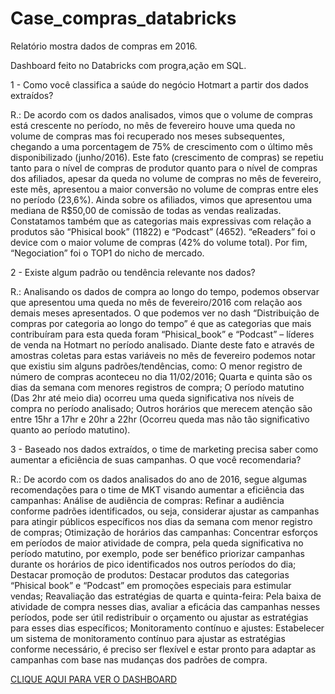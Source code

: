 # Case_compras_databricks
Relatório mostra dados de compras em 2016.

Dashboard feito no Databricks com progra,ação em SQL.

1 - Como você classifica a saúde do negócio Hotmart a partir dos dados extraídos?

R.: De acordo com os dados analisados, vimos que o volume de compras está crescente no período, no mês de fevereiro houve uma queda no volume de compras mas foi recuperado nos meses subsequentes, chegando a uma porcentagem de 75% de crescimento com o último mês disponibilizado (junho/2016). Este fato (crescimento de compras) se repetiu tanto para o nível de compras de produtor quanto para o nível de compras dos afiliados, apesar da queda no volume de compras no mês de fevereiro, este mês, apresentou a maior conversão no volume de compras entre eles no período (23,6%). Ainda sobre os afiliados, vimos que apresentou uma mediana de R$50,00 de comissão de todas as vendas realizadas.
Constatamos também que as categorias mais expressivas com relação a produtos são “Phisical book” (11822) e “Podcast” (4652).
“eReaders” foi o device com o maior volume de compras (42% do volume total).
Por fim, “Negociation” foi o TOP1 do nicho de mercado.

2 - Existe algum padrão ou tendência relevante nos dados?

R.: Analisando os dados de compra ao longo do tempo, podemos observar que apresentou uma queda no mês de fevereiro/2016 com relação aos demais meses apresentados. O que podemos ver no dash “Distribuição de compras por categoria ao longo do tempo” é que as categorias que mais contribuíram para esta queda foram “Phisical_book” e “Podcast” – líderes de venda na Hotmart no período analisado.
Diante deste fato e através de amostras coletas para estas variáveis no mês de fevereiro podemos notar que existiu sim alguns padrões/tendências, como:
O menor registro de número de compras aconteceu no dia 11/02/2016;
Quarta e quinta são os dias da semana com menores registros de compra;
O período matutino (Das 2hr até meio dia) ocorreu uma queda significativa nos níveis de compra no período analisado; Outros horários que merecem atenção são entre 15hr a 17hr e 20hr a 22hr (Ocorreu queda mas não tão significativo quanto ao período matutino).

3 - Baseado nos dados extraídos, o time de marketing precisa saber como aumentar a eficiência de suas campanhas. O que você recomendaria? 

R.: De acordo com os dados analisados do ano de 2016, segue algumas recomendações para o time de MKT visando aumentar a eficiência das campanhas:
Análise de audiência de compras: Refinar a audiência conforme padrões identificados, ou seja, considerar ajustar as campanhas para atingir públicos específicos nos dias da semana com menor registro de compras;
Otimização de horários das campanhas: Concentrar esforços em períodos de maior atividade de compra, pela queda significativa no período matutino, por exemplo, pode ser benéfico priorizar campanhas durante os horários de pico identificados nos outros períodos do dia;
Destacar promoção de produtos: Destacar produtos das categorias “Phisical book” e “Podcast” em promoções especiais para estimular vendas;
Reavaliação das estratégias de quarta e quinta-feira: Pela baixa de atividade de compra nesses dias, avaliar a eficácia das campanhas nesses períodos, pode ser útil redistribuir o orçamento ou ajustar as estratégias para esses dias específicos;
Monitoramento contínuo e ajustes: Estabelecer um sistema de monitoramento contínuo para ajustar as estratégias conforme necessário, é preciso ser flexível e estar pronto para adaptar as campanhas com base nas mudanças dos padrões de compra.

[CLIQUE AQUI PARA VER O DASHBOARD](https://databricks-prod-cloudfront.cloud.databricks.com/public/4027ec902e239c93eaaa8714f173bcfc/6605712877054562/3887903592859677/6665719610652/latest.html)
